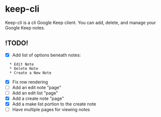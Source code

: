 # keep-cli
Keep-cli is a cli Google Keep client. You can add, delete, and manage your Google Keep notes.

## !TODO!
- [x] Add list of options beneath notes:
```
  * Edit Note
  * Delete Note
  * Create a New Note
``` 
- [x] Fix row rendering
- [ ] Add an edit note "page"
- [ ] Add an edit list "page"
- [x] Add a create note "page"
- [x] Add a make list portion to the create note
- [ ] Have multiple pages for viewing notes
